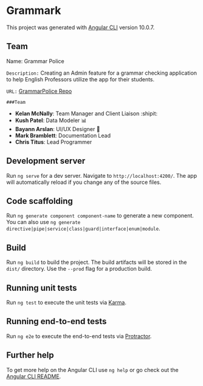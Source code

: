 # Grammark

This project was generated with [Angular CLI](https://github.com/angular/angular-cli) version 10.0.7.

## Team

Name: Grammar Police

`Description:` Creating an Admin feature for a grammar checking application to help English Professors utilize the app for their students.

`URL:` [GrammarPolice Repo](https://github.com/kelandesu11/GrammarPolice)

`###Team` 
* **Kelan McNally**: Team Manager and Client Liaison :shipit:
* **Kush Patel**: Data Modeler :bar_chart:
* **Bayann Arslan**: UI/UX Designer :art:
* **Mark Bramblett**: Documentation Lead
* **Chris Titus**: Lead Programmer

## Development server

Run `ng serve` for a dev server. Navigate to `http://localhost:4200/`. The app will automatically reload if you change any of the source files.

## Code scaffolding

Run `ng generate component component-name` to generate a new component. You can also use `ng generate directive|pipe|service|class|guard|interface|enum|module`.

## Build

Run `ng build` to build the project. The build artifacts will be stored in the `dist/` directory. Use the `--prod` flag for a production build.

## Running unit tests

Run `ng test` to execute the unit tests via [Karma](https://karma-runner.github.io).

## Running end-to-end tests

Run `ng e2e` to execute the end-to-end tests via [Protractor](http://www.protractortest.org/).

## Further help

To get more help on the Angular CLI use `ng help` or go check out the [Angular CLI README](https://github.com/angular/angular-cli/blob/master/README.md).
